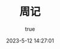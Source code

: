 ---
title: 周记
date: 2023-5-12 14:27:01
permalink: /more/daily
article: false
sidebar: false
author:
  name: 瑶麦
  link: https://github.com/Bunny0927
---